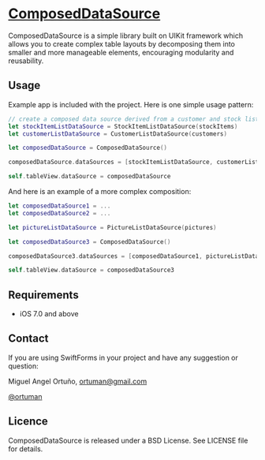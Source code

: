 # [ComposedDataSource](https://github.com/ortuman/ComposedDataSource)

ComposedDataSource is a simple library built on UIKit framework which allows you to create complex table layouts by decomposing them into smaller and more manageable elements, encouraging modularity and reusability.

## Usage

Example app is included with the project. Here is one simple usage pattern:

```swift
// create a composed data source derived from a customer and stock list
let stockItemListDataSource = StockItemListDataSource(stockItems)
let customerListDataSource = CustomerListDataSource(customers)

let composedDataSource = ComposedDataSource()

composedDataSource.dataSources = [stockItemListDataSource, customerListDataSource]

self.tableView.dataSource = composedDataSource
```
And here is an example of a more complex composition:

```swift
let composedDataSource1 = ...
let composedDataSource2 = ...

let pictureListDataSource = PictureListDataSource(pictures)

let composedDataSource3 = ComposedDataSource()

composedDataSource3.dataSources = [composedDataSource1, pictureListDataSource, composedDataSource2]

self.tableView.dataSource = composedDataSource3
```

Requirements
---------------------

* iOS 7.0 and above

Contact
-------

If you are using SwiftForms in your project and have any suggestion or question:

Miguel Angel Ortuño, <ortuman@gmail.com>

[@ortuman](http://twitter.com/ortuman)

## Licence

ComposedDataSource is released under a BSD License. See LICENSE file for details.
